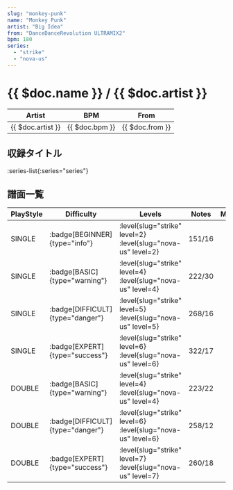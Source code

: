 ```yaml
---
slug: "monkey-punk"
name: "Monkey Punk"
artist: "Big Idea"
from: "DanceDanceRevolution ULTRAMIX2"
bpm: 180
series:
  - "strike"
  - "nova-us"
---
```


# {{ $doc.name }} / {{ $doc.artist }}

|Artist|BPM|From|
|------|---|----|
|{{ $doc.artist }}|{{ $doc.bpm }}|{{ $doc.from }}|

## 収録タイトル

:series-list{:series="series"}

## 譜面一覧

|PlayStyle|Difficulty|Levels|Notes|Movie|
|---------|----------|------|-----|-----|
|SINGLE| :badge[BEGINNER]{type="info"}|<div class="field is-grouped is-grouped-multiline"> :level{slug="strike" level=2} :level{slug="nova-us" level=2}</div>|151/16||
|SINGLE| :badge[BASIC]{type="warning"}|<div class="field is-grouped is-grouped-multiline"> :level{slug="strike" level=4} :level{slug="nova-us" level=4}</div>|222/30||
|SINGLE| :badge[DIFFICULT]{type="danger"}|<div class="field is-grouped is-grouped-multiline"> :level{slug="strike" level=5} :level{slug="nova-us" level=5}</div>|268/16||
|SINGLE| :badge[EXPERT]{type="success"}|<div class="field is-grouped is-grouped-multiline"> :level{slug="strike" level=6} :level{slug="nova-us" level=6}</div>|322/17||
|DOUBLE| :badge[BASIC]{type="warning"}|<div class="field is-grouped is-grouped-multiline"> :level{slug="strike" level=4} :level{slug="nova-us" level=4}</div>|223/22||
|DOUBLE| :badge[DIFFICULT]{type="danger"}|<div class="field is-grouped is-grouped-multiline"> :level{slug="strike" level=6} :level{slug="nova-us" level=6}</div>|258/12||
|DOUBLE| :badge[EXPERT]{type="success"}|<div class="field is-grouped is-grouped-multiline"> :level{slug="strike" level=7} :level{slug="nova-us" level=7}</div>|260/18||
